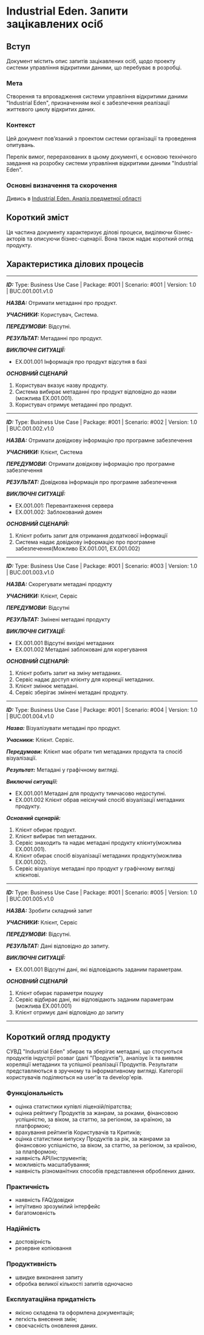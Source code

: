# Industrial Eden. Запити зацікавлених осіб

## Вступ

Документ містить опис запитів зацікавлених осіб, щодо проекту системи управління відкритими даними, що перебуває в розробці.

### Мета

Створення та впровадження системи управління відкритими даними "Industrial Eden", призначенням якої є забезпечення реалізації життєвого циклу відкритих даних.

### Контекст

Цей документ пов’язаний з проектом системи організації та проведення опитувань.

Перелік вимог, перерахованих в цьому документі, є основою технічного завдання на розробку системи управління відкритими даними "Industrial Eden".

### Основні визначення та скорочення

Дивись в [Industrial Eden. Аналіз предметної області](https://github.com/e-andrew/Industrial_Eden/blob/e-andrew/docs/requirements/state-of-the-art.md)

## Короткий зміст

Ця частина документу характеризує ділові процеси, виділяючи бізнес-акторів та описуючи бізнес-сценарії. Вона також надає короткий огляд продукту.

## Характеристика ділових процесів

<hr>

***ID:*** Type: Business Use Case | Package: #001 | Scenario: #001 | Version: 1.0 | BUC.001.001.v1.0

***НАЗВА:*** Отримати метаданні про продукт.
    
***УЧАСНИКИ:*** Користувач, Система.

***ПЕРЕДУМОВИ:*** Відсутні.

***РЕЗУЛЬТАТ:*** Метаданні про продукт.

***ВИКЛЮЧНІ СИТУАЦІЇ:***
   - EX.001.001 Інформація про продукт відсутня в базі

***ОСНОВНИЙ СЦЕНАРІЙ***</br>
   1. Користувач вказує назву продукту.</br>
   2. Система вибирає метаданні про продукт відповідно до назви (можлива EX.001.001).</br>
   3. Користувач отримує метаданні про продукт.</br>
  
<hr>

***ID:*** Type: Business Use Case | Package: #001 | Scenario: #002 | Version: 1.0 | BUC.001.002.v1.0

***НАЗВА:*** Отримати довідкову інформацію про програмне забезпечення
    
***УЧАСНИКИ:*** Клієнт, Система

***ПЕРЕДУМОВИ:*** Отримати довідкову інформацію про програмне забезпечення

***РЕЗУЛЬТАТ:*** Довідкова інформація про програмне забезпечення

***ВИКЛЮЧНІ СИТУАЦІЇ:***
   - EX.001.001: Перевантаження сервера
   - EX.001.002: Заблокований домен

***ОСНОВНИЙ СЦЕНАРІЙ:*** 
   1. Клієнт робить запит для отримання додаткової інформації
   2. Система надає довідкову інформацію про програмне забезпечення(Можливо EX.001.001, EX.001.002)</br>
	
<hr>

***ID:*** Type: Business Use Case | Package: #001 | Scenario: #003 | Version: 1.0 | BUC.001.003.v1.0

***НАЗВА:*** Скорегувати метадані продукту
    
***УЧАСНИКИ:*** Клієнт, Сервіс

***ПЕРЕДУМОВИ:*** Відсутні

***РЕЗУЛЬТАТ:*** Змінені метадані продукту

***ВИКЛЮЧНІ СИТУАЦІЇ:***
   - EX.001.001 Відсутні вихідні метаданих
   - EX.001.002 Метадані заблоковані для корегування 

***ОСНОВНИЙ СЦЕНАРІЙ:*** 
   1. Клієнт робить запит на зміну метаданих.</br>
   2. Сервіс надає доступ клієнту для корекції метаданих.</br>
   3. Клієнт змінює метадані.</br>
   4. Сервіс зберігає змінені метадані продукту.</br>

<hr>

***ІD:*** Type: Business Use Case | Package: #001 | Scenario: #004 | Version: 1.0 | BUC.001.004.v1.0

***Назва:***  Візуалізувати метадані про продукт.

***Учасники:*** Клієнт. Сервіс.

***Передумови:*** Клієнт має обрати тип метаданих продукта та спосіб візуалізації.

***Результат:*** Метадані у графічному вигляді.

***Виключні ситуації:***
   - EX.001.001 Метадані для продукту тимчасово недоступні.
   - EX.001.002 Клієнт обрав неіснучий спосіб візуалізації метаданих продукту. 

***Основний сценарій:***
   1. Клієнт обирає продукт.
   2. Клієнт вибирає тип метаданих.
   3. Сервіс знаходить та надає метадані продукту клієнту(можлива EX.001.001).
   4. Клієнт обирає спосіб візуалізації метаданих продукту(можлива EX.001.002).
   5. Сервіс візуалізує метадані про продукт у графічному вигляді клієнтові. 

<hr>

***ID:*** Type: Business Use Case | Package: #001 | Scenario: #005 | Version: 1.0 | BUC.001.005.v1.0

***НАЗВА:*** Зробити складний запит

***УЧАСНИКИ:*** Клієнт, Сервіс

***ПЕРЕДУМОВИ:*** Відсутні.

***РЕЗУЛЬТАТ:*** Дані відповідно до запиту.

***ВИКЛЮЧНІ СИТУАЦІЇ:***
   - EX.001.001 Відсутні дані, які відповідають заданим параметрам.

***ОСНОВНИЙ СЦЕНАРІЙ***
   1. Клієнт обирає параметри пошуку</br>
   2. Сервіс відбирає дані, які відповідають заданим параметрам (можлива EX.001.001)</br>
   3. Клієнт отримує дані відповідно до запиту</br>

<hr>

## Короткий огляд продукту

СУВД "Industrial Eden" збирає та зберігає метадані, що стосуються продуктів індустрії розваг (далі "Продуктів"), аналізує їх та виявляє кореляції метаданих та успішної реалізації Продуктів. Результати представляються в зручному та інформативному вигляді. Категорії користувачів поділяються на user'ів та develop'ерів.

### Функціональність
  - оцінка статистики купівлі ліцензій/піратства;
  - оцінка рейтингу Продуктів за жанрам, за роками, фінансовою успішністю, за віком, за статтю, за регіоном, за країною, за платформою;
  - врахування рейтингів Користувачів та Критиків;
  - оцінка статистики випуску Продуктів за рік, за жанрами за фінансовою успішністю, за віком, за статтю, за регіоном, за країною, за платформою;
  - наявність API/інструментів;
  - можливість масштабування;
  - наявність різноманітних способів представлення оброблених даних.

### Практичність
  - наявність FAQ/довідки
  - інтуїтивно зрозумілий інтерфейс
  - багатомовність

### Надійність
  - достовірність
  - резервне копіювання

### Продуктивність
  - швидке виконання запиту
  - обробка великої кількості запитів одночасно

### Експлуатаційна придатність
  - якісно складена та оформлена документація;
  - легкість внесення змін;
  - своєчасність оновлення даних.
